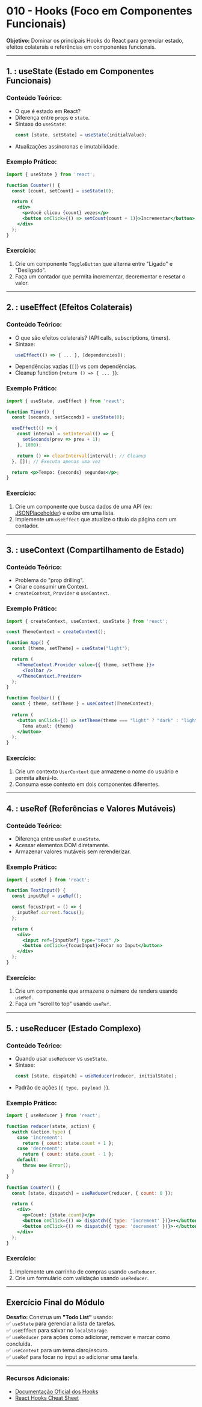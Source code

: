 # 010 - **Hooks (Foco em Componentes Funcionais)**  

**Objetivo:** Dominar os principais Hooks do React para gerenciar estado, efeitos colaterais e referências em componentes funcionais.  

---

## **1. : useState (Estado em Componentes Funcionais)**
### **Conteúdo Teórico:**
- O que é estado em React?  
- Diferença entre `props` e `state`.  
- Sintaxe do `useState`:  
  ```jsx
  const [state, setState] = useState(initialValue);
  ```
- Atualizações assíncronas e imutabilidade.  

### **Exemplo Prático:**
```jsx
import { useState } from 'react';

function Counter() {
  const [count, setCount] = useState(0);

  return (
    <div>
      <p>Você clicou {count} vezes</p>
      <button onClick={() => setCount(count + 1)}>Incrementar</button>
    </div>
  );
}
```

### **Exercício:**
1. Crie um componente `ToggleButton` que alterna entre "Ligado" e "Desligado".  
2. Faça um contador que permita incrementar, decrementar e resetar o valor.  

---

## **2. : useEffect (Efeitos Colaterais)**
### **Conteúdo Teórico:**
- O que são efeitos colaterais? (API calls, subscriptions, timers).  
- Sintaxe:  
  ```jsx
  useEffect(() => { ... }, [dependencies]);
  ```
- Dependências vazias (`[]`) vs com dependências.  
- Cleanup function (`return () => { ... }`).  

### **Exemplo Prático:**
```jsx
import { useState, useEffect } from 'react';

function Timer() {
  const [seconds, setSeconds] = useState(0);

  useEffect(() => {
    const interval = setInterval(() => {
      setSeconds(prev => prev + 1);
    }, 1000);

    return () => clearInterval(interval); // Cleanup
  }, []); // Executa apenas uma vez

  return <p>Tempo: {seconds} segundos</p>;
}
```

### **Exercício:**
1. Crie um componente que busca dados de uma API (ex: [JSONPlaceholder](https://jsonplaceholder.typicode.com/posts)) e exibe em uma lista.  
2. Implemente um `useEffect` que atualize o título da página com um contador.  

---

## **3. : useContext (Compartilhamento de Estado)**
### **Conteúdo Teórico:**
- Problema do "prop drilling".  
- Criar e consumir um Context.  
- `createContext`, `Provider` e `useContext`.  

### **Exemplo Prático:**
```jsx
import { createContext, useContext, useState } from 'react';

const ThemeContext = createContext();

function App() {
  const [theme, setTheme] = useState("light");

  return (
    <ThemeContext.Provider value={{ theme, setTheme }}>
      <Toolbar />
    </ThemeContext.Provider>
  );
}

function Toolbar() {
  const { theme, setTheme } = useContext(ThemeContext);
  
  return (
    <button onClick={() => setTheme(theme === "light" ? "dark" : "light")}>
      Tema atual: {theme}
    </button>
  );
}
```

### **Exercício:**
1. Crie um contexto `UserContext` que armazene o nome do usuário e permita alterá-lo.  
2. Consuma esse contexto em dois componentes diferentes.  

---

## **4. : useRef (Referências e Valores Mutáveis)**
### **Conteúdo Teórico:**
- Diferença entre `useRef` e `useState`.  
- Acessar elementos DOM diretamente.  
- Armazenar valores mutáveis sem rerenderizar.  

### **Exemplo Prático:**
```jsx
import { useRef } from 'react';

function TextInput() {
  const inputRef = useRef();

  const focusInput = () => {
    inputRef.current.focus();
  };

  return (
    <div>
      <input ref={inputRef} type="text" />
      <button onClick={focusInput}>Focar no Input</button>
    </div>
  );
}
```

### **Exercício:**
1. Crie um componente que armazene o número de renders usando `useRef`.  
2. Faça um "scroll to top" usando `useRef`.  

---

## **5. : useReducer (Estado Complexo)**
### **Conteúdo Teórico:**
- Quando usar `useReducer` vs `useState`.  
- Sintaxe:  
  ```jsx
  const [state, dispatch] = useReducer(reducer, initialState);
  ```
- Padrão de ações (`{ type, payload }`).  

### **Exemplo Prático:**
```jsx
import { useReducer } from 'react';

function reducer(state, action) {
  switch (action.type) {
    case 'increment':
      return { count: state.count + 1 };
    case 'decrement':
      return { count: state.count - 1 };
    default:
      throw new Error();
  }
}

function Counter() {
  const [state, dispatch] = useReducer(reducer, { count: 0 });

  return (
    <div>
      <p>Count: {state.count}</p>
      <button onClick={() => dispatch({ type: 'increment' })}>+</button>
      <button onClick={() => dispatch({ type: 'decrement' })}>-</button>
    </div>
  );
}
```

### **Exercício:**
1. Implemente um carrinho de compras usando `useReducer`.  
2. Crie um formulário com validação usando `useReducer`.  

---

## **Exercício Final do Módulo**
**Desafio:** Construa um **"Todo List"** usando:  
✅ `useState` para gerenciar a lista de tarefas.  
✅ `useEffect` para salvar no `localStorage`.  
✅ `useReducer` para ações como adicionar, remover e marcar como concluída.  
✅ `useContext` para um tema claro/escuro.  
✅ `useRef` para focar no input ao adicionar uma tarefa.  

---

### **Recursos Adicionais:**
- [Documentação Oficial dos Hooks](https://react.dev/reference/react)  
- [React Hooks Cheat Sheet](https://react-hooks-cheatsheet.com/)  

